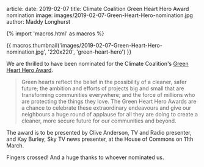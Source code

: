 article:
date: 2019-02-07
title: Climate Coalition Green Heart Hero Award nomination
image: images/2019-02-07-Green-Heart-Hero-nomination.jpg
author: Maddy Longhurst 

{% import 'macros.html' as macros %}
  
<div class="float-right">
{{ macros.thumbnail('images/2019-02-07-Green-Heart-Hero-nomination.jpg', '220x220', 'green-heart-hero') }}
</div>

We are thrilled to have been nominated for the Climate Coalition's [Green Heart
Hero Award](https://www.theclimatecoalition.org/greenhearthero).

> Green hearts reflect the belief in the possibility of a cleaner, safer
> future; the ambition and efforts of projects big and small that are
> transforming communities everywhere; and the force of millions who are
> protecting the things they love. The Green Heart Hero Awards are a chance to
> celebrate these extraordinary endeavours and give our neighbours a huge round
> of applause for all they are doing to create a cleaner, more secure future
> for our communities and beyond.

The award is to be presented by Clive Anderson, TV and Radio presenter, and Kay
Burley, Sky TV news presenter, at the House of Commons on 11th March.

Fingers crossed! And a huge thanks to whoever nominated us.
